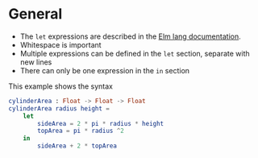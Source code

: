 # General

- The `let` expressions are described in the [Elm lang documentation][let-elm-lang].
- Whitespace is important
- Multiple expressions can be defined in the `let` section, separate with new lines
- There can only be one expression in the `in` section

This example shows the syntax

```elm
cylinderArea : Float -> Float -> Float
cylinderArea radius height =
    let
        sideArea = 2 * pi * radius * height
        topArea = pi * radius ^2
    in
        sideArea + 2 * topArea
```

[let-elm-lang]: https://elm-lang.org/docs/syntax#let-expressions
